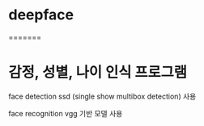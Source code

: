 # deepface

=======

# 감정, 성별, 나이 인식 프로그램

face detection ssd (single show multibox detection) 사용

face recognition vgg 기반 모델 사용

